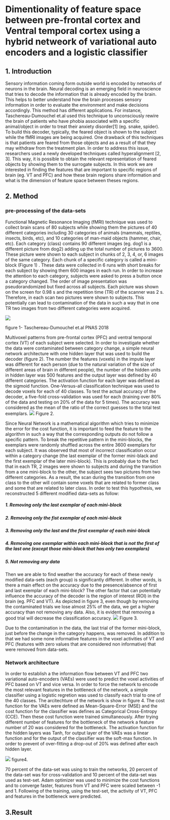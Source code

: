 # Dimentionality of feature space between pre-frontal cortex and Ventral temporal cortex using a hybrid netweork of variational auto encoders and a logistic classifier
## 1. Introduction
Sensory information coming form outside world is encoded by networks of neurons in the brain. Neural decoding is an emerging field in neuroscience that tries to decode the information that is already encoded by the brain. This helps to better understand how the brain processes sensory information in order to evaluate the environment and make decisions accordingly. This method has different applications. For instance, Taschereau-Dumouchel et.al used this technique to unconsciously rewire the brain of patients who have phobia associated with a specific animal/object in order to treat their anxiety disorder[1] (eg. snake, spider). To build this decoder, typically, the feared object is shown to the subject while the fMRI images are being acquired. One drawback of this techniques is that patients are feared from those objects and as a result of that they may withdraw from the treatment plan. In order to address this issue, researchers used a newly developed techniques called hyperalignment [2, 3]. This way, it is possible to obtain the relevant representation of feared objects by showing them to the surrogate subjects.
In this work we are interested in finding the features that are important to specific regions of brain (eg. VT and PFC) and how these brain regions share information  and what is the dimension of feature space between theses regions.


## 2. Method
### pre-processing of the data-sets
Functional Magnetic Resonance Imaging (fMRI) technique was used to collect brain scans of 80 subjects while showing them the pictures of 40 different categories including 30 categories of animals (mammals, reptiles, insects, birds, etc), and 10 categories of man-maid objects (hammer, chair, etc). Each category (class) contains 90 different images (eg. dog1 is a different picture from dog2) adding up the total number of pictures to 3600. These picture were shown to each subject in chunks of 2, 3, 4, or, 6 images of the same category. Each chunk of a specific category is called a mini-block (Figure 1) . These data were collected in 6 runs with short breaks for each subject by showing them 600 images in each run. In order to increase the attention to each category, subjects were asked to press a button once a category changed. The order of image presentation was pseudorandomized but fixed across all subjects. Each picture was shown on the screen for 0.98 s and the repetition time (TR) of the scanner was 2 s. Therefore, in each scan two pictures were shown to subjects. This potentially can lead to contamination of the data in such a way that in one TR two images from two different categories were acquired.

![](/images/1.png)

figure 1- Taschereau-Dumouchel et.al PNAS 2018

Multivoxel patterns from pre-frontal cortex (PFC) and ventral temporal cortex (VT) of each subject were selected. In order to investigate whether the data were contaminated between category change, a simple neural network architecture with one hidden layer that was used to build the decoder (figure 2). The number the features (voxels) in the impute layer was different for each person (due to the natural variation of the size of different areas of brain in different people), the number of the hidden units in hidden layer was 500 features and the output layer was defined by 40 different categories. The activation function for each layer was defined as the sigmoid function.
One-Versus-all classification technique was used to decode voxels for each of 40 classes. To test the actual accuracy of the decoder, a five-fold cross-validation was used for each (training over 80% of the data and testing on 20% of the data for 5 times). The accuracy was considered as the mean of the ratio of the correct guesses to the total test exemplars.
![](/images/3.png)
Figure 2.

Since Neural Network is a mathematical algorithm which tries to minimize the error for the cost function, it is important to feed the feature to the algorithm in such a way that the corresponding outputs do not follow a specific pattern. To break the repetitive pattern in the mini-blocks, the exemplars were randomly shuffled across the entire 3600 exemplars for each subject. It was observed that most of incorrect classification occur within a category change (the last exemplar of the former mini-black and the first exemplar of the later mini-block). This is probably due to the fact that in each TR, 2 images were shown to subjects and during the transition from a one mini-block to the other, the subject sees two pictures from two different categories. As a result, the scan during the transition from one class to the other will contain some voxels that are related to former class and some that are related to later class. In order to test this hypothesis, we reconstructed 5 different modified data-sets as follow:
##### 1. Removing only the last exemplar of each mini-block
##### 2. Removing only the fist exemplar of each mini-block
##### 3. Removing only the last and the first exemplar of each mini-block
##### 4. Removing one exemplar within each mini-block that is not the first of the last one (except those mini-block that has only two exemplars)
##### 5. Not removing any data
Then we are able to find weather the accuracy for each of these newly modified data-sets (each group) is significantly different. In other words, is there a main effect on the accuracy due to the presence/absence of first and last exemplar of each mini-block?
The other factor that can potentially influence the accuracy of the decoder is the region of interest (ROI) in the brain (eg. PFC and VT).
As depicted in figure 3, even though by removing the contaminated trials we lose almost 25% of the data, we get a higher accuracy than not removing any data. Also, it is evident that removing a good trial will decrease the classification accuracy.	
![](/images/contamination.jpg)
Figure 3.

Due to the contamination in the data, the last trial of the former mini-block, just before the change in the category happens, was removed. In addition to that we had some none informative features in the voxel activities of VT and PFC (features with zero values that are considered non informative) that were removed from data-sets.

### Network architecture
In order to establish a the information flow between VT and PFC two variational auto-encoders (VAEs) were used to predict the voxel activities of PFC based on VT and vice versa. In order to force the network to encode the most relevant features in the bottleneck of the network, a simple classifier using a logistic regretion was used to classify each trial to one of the 40 classes. The arcitechture of the network is show in figure 4. The cost function for the VAEs were defined as Mean-Square-Error (MSE) and the cost function for the classifier was defines as Categorical Cross-Entropy (CCE). Then these cost function were trained simultaneously. After trying different number of features for the bottleneck of the network a feature number of 20 was considered for the bottleneck. 
The activation function for the hidden layers was Tanh, for output layer of the VAEs was a linear function and for the output of the classifier was the soft-max function. In order to prevent of over-fitting a drop-out of 20% was defined after each hidden  layer. 

![](/images/architecture.png)
figure4.

70 percent of the data-set was using to train the networks, 20 percent of the data-set was for cross-validation and 10 percent of the data-set was used as test-set. Adam optimizer was used to minimize the cost functions and to converge faster, features from VT and PFC were scaled between -1 and 1.
Following of the training, using the test-set, the activity of VT, PFC and features in the bottleneck were predicted.

## 3.Result

